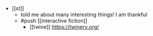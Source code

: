 - [[st]]
  - told me about many interesting things! I am thankful
  - #push [[interactive fiction]]
    - [[twine]] https://twinery.org/
